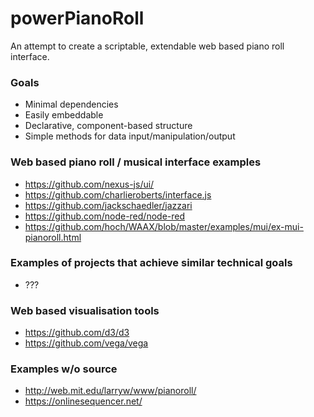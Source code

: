 # powerPianoRoll

An attempt to create a scriptable, extendable web based piano roll interface.

### Goals
- Minimal dependencies
- Easily embeddable
- Declarative, component-based structure
- Simple methods for data input/manipulation/output

### Web based piano roll / musical interface examples
- https://github.com/nexus-js/ui/
- https://github.com/charlieroberts/interface.js
- https://github.com/jackschaedler/jazzari
- https://github.com/node-red/node-red
- https://github.com/hoch/WAAX/blob/master/examples/mui/ex-mui-pianoroll.html

### Examples of projects that achieve similar technical goals
- ???

### Web based visualisation tools
- https://github.com/d3/d3
- https://github.com/vega/vega

### Examples w/o source
- http://web.mit.edu/larryw/www/pianoroll/
- https://onlinesequencer.net/
